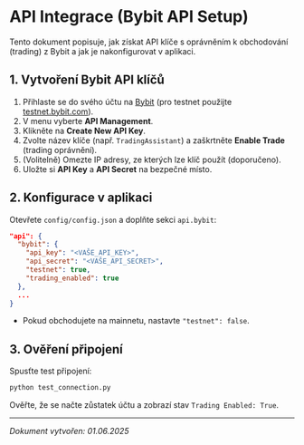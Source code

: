  # API Integrace (Bybit API Setup)

 Tento dokument popisuje, jak získat API klíče s oprávněním k obchodování (trading) z Bybit a jak je nakonfigurovat v aplikaci.

 ## 1. Vytvoření Bybit API klíčů

 1. Přihlaste se do svého účtu na [Bybit](https://www.bybit.com) (pro testnet použijte [testnet.bybit.com](https://testnet.bybit.com)).
 2. V menu vyberte **API Management**.
 3. Klikněte na **Create New API Key**.
 4. Zvolte název klíče (např. `TradingAssistant`) a zaškrtněte **Enable Trade** (trading oprávnění).
 5. (Volitelně) Omezte IP adresy, ze kterých lze klíč použít (doporučeno).
 6. Uložte si **API Key** a **API Secret** na bezpečné místo.

 ## 2. Konfigurace v aplikaci

 Otevřete `config/config.json` a doplňte sekci `api.bybit`:

 ```json
 "api": {
   "bybit": {
     "api_key": "<VAŠE_API_KEY>",
     "api_secret": "<VAŠE_API_SECRET>",
     "testnet": true,
     "trading_enabled": true
   },
   ...
 }
 ```

 - Pokud obchodujete na mainnetu, nastavte `"testnet": false`.

 ## 3. Ověření připojení

 Spusťte test připojení:

 ```bash
 python test_connection.py
 ```

 Ověřte, že se načte zůstatek účtu a zobrazí stav `Trading Enabled: True`.

 ---
 *Dokument vytvořen: 01.06.2025*